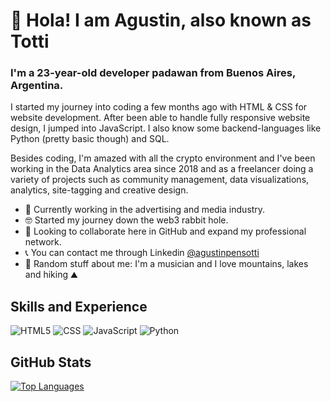 # 👋 Hola! I am Agustin, also known as Totti

### I'm a 23-year-old developer padawan from Buenos Aires, Argentina.

I started my journey into coding a few months ago with HTML & CSS for website development. After been able to handle fully responsive website design, I jumped into JavaScript. I also know some backend-languages like Python (pretty basic though) and SQL.

Besides coding, I'm amazed with all the crypto environment and I've been working in the Data Analytics area since 2018 and as a freelancer doing a variety of projects such as community management, data visualizations, analytics, site-tagging and creative design.

- 👔 Currently working in the advertising and media industry.
- 🤓 Started my journey down the web3 rabbit hole.
- 🤝 Looking to collaborate here in GitHub and expand my professional network.
- 📞 You can contact me through Linkedin [@agustinpensotti](https://www.linkedin.com/in/agust%C3%ADnpensotti/)
- 🎲 Random stuff about me: I'm a musician and I love mountains, lakes and hiking ⛰

## Skills and Experience
![HTML5](https://img.shields.io/badge/-HTML5-FFFFFF?style=flat&logo=HTML5)
![CSS](https://img.shields.io/badge/-CSS-FFFFFF?style=flat&logo=CSS3&logoColor=1572B6)
![JavaScript](https://img.shields.io/badge/-JavaScript-FFFFFF?style=flat&logo=javascript)
![Python](https://img.shields.io/badge/Python-FFFFFF?style=flat&logo=python)
<!--![Vue.js](https://img.shields.io/badge/Vue.js-FFFFFF?style=flat&logo=vue.js&logoColor=4FC08D)-->



## GitHub Stats
[![Top Languages](https://github-readme-stats.vercel.app/api/top-langs/?username=tottipensotti&layout=compact)](https://github.com/tottipensotti/github-readme-stats)
